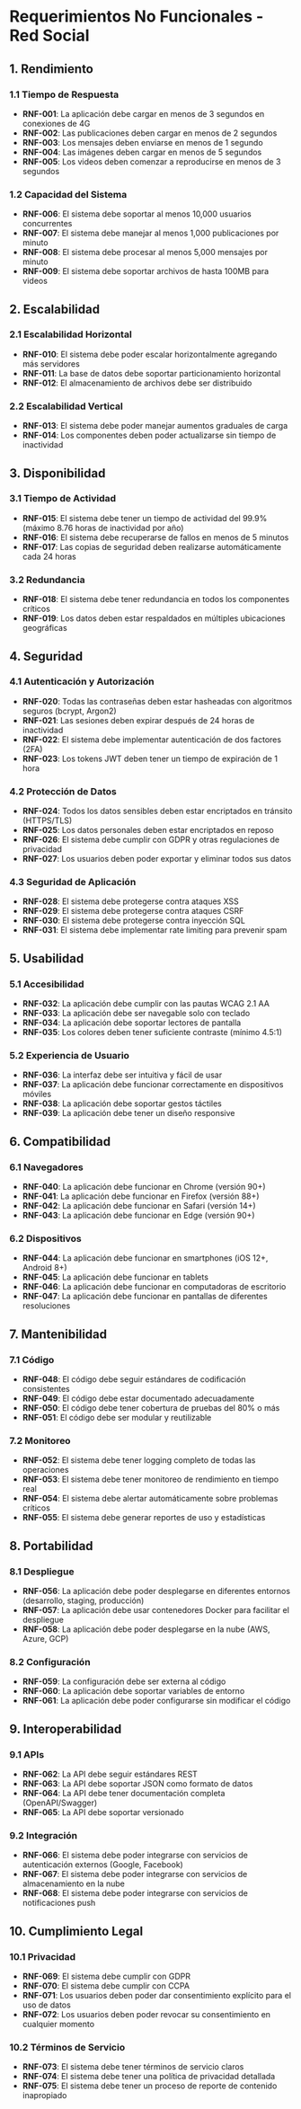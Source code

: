# Requerimientos No Funcionales - Red Social

## 1. Rendimiento

### 1.1 Tiempo de Respuesta
- **RNF-001**: La aplicación debe cargar en menos de 3 segundos en conexiones de 4G
- **RNF-002**: Las publicaciones deben cargar en menos de 2 segundos
- **RNF-003**: Los mensajes deben enviarse en menos de 1 segundo
- **RNF-004**: Las imágenes deben cargar en menos de 5 segundos
- **RNF-005**: Los videos deben comenzar a reproducirse en menos de 3 segundos

### 1.2 Capacidad del Sistema
- **RNF-006**: El sistema debe soportar al menos 10,000 usuarios concurrentes
- **RNF-007**: El sistema debe manejar al menos 1,000 publicaciones por minuto
- **RNF-008**: El sistema debe procesar al menos 5,000 mensajes por minuto
- **RNF-009**: El sistema debe soportar archivos de hasta 100MB para videos

## 2. Escalabilidad

### 2.1 Escalabilidad Horizontal
- **RNF-010**: El sistema debe poder escalar horizontalmente agregando más servidores
- **RNF-011**: La base de datos debe soportar particionamiento horizontal
- **RNF-012**: El almacenamiento de archivos debe ser distribuido

### 2.2 Escalabilidad Vertical
- **RNF-013**: El sistema debe poder manejar aumentos graduales de carga
- **RNF-014**: Los componentes deben poder actualizarse sin tiempo de inactividad

## 3. Disponibilidad

### 3.1 Tiempo de Actividad
- **RNF-015**: El sistema debe tener un tiempo de actividad del 99.9% (máximo 8.76 horas de inactividad por año)
- **RNF-016**: El sistema debe recuperarse de fallos en menos de 5 minutos
- **RNF-017**: Las copias de seguridad deben realizarse automáticamente cada 24 horas

### 3.2 Redundancia
- **RNF-018**: El sistema debe tener redundancia en todos los componentes críticos
- **RNF-019**: Los datos deben estar respaldados en múltiples ubicaciones geográficas

## 4. Seguridad

### 4.1 Autenticación y Autorización
- **RNF-020**: Todas las contraseñas deben estar hasheadas con algoritmos seguros (bcrypt, Argon2)
- **RNF-021**: Las sesiones deben expirar después de 24 horas de inactividad
- **RNF-022**: El sistema debe implementar autenticación de dos factores (2FA)
- **RNF-023**: Los tokens JWT deben tener un tiempo de expiración de 1 hora

### 4.2 Protección de Datos
- **RNF-024**: Todos los datos sensibles deben estar encriptados en tránsito (HTTPS/TLS)
- **RNF-025**: Los datos personales deben estar encriptados en reposo
- **RNF-026**: El sistema debe cumplir con GDPR y otras regulaciones de privacidad
- **RNF-027**: Los usuarios deben poder exportar y eliminar todos sus datos

### 4.3 Seguridad de Aplicación
- **RNF-028**: El sistema debe protegerse contra ataques XSS
- **RNF-029**: El sistema debe protegerse contra ataques CSRF
- **RNF-030**: El sistema debe protegerse contra inyección SQL
- **RNF-031**: El sistema debe implementar rate limiting para prevenir spam

## 5. Usabilidad

### 5.1 Accesibilidad
- **RNF-032**: La aplicación debe cumplir con las pautas WCAG 2.1 AA
- **RNF-033**: La aplicación debe ser navegable solo con teclado
- **RNF-034**: La aplicación debe soportar lectores de pantalla
- **RNF-035**: Los colores deben tener suficiente contraste (mínimo 4.5:1)

### 5.2 Experiencia de Usuario
- **RNF-036**: La interfaz debe ser intuitiva y fácil de usar
- **RNF-037**: La aplicación debe funcionar correctamente en dispositivos móviles
- **RNF-038**: La aplicación debe soportar gestos táctiles
- **RNF-039**: La aplicación debe tener un diseño responsive

## 6. Compatibilidad

### 6.1 Navegadores
- **RNF-040**: La aplicación debe funcionar en Chrome (versión 90+)
- **RNF-041**: La aplicación debe funcionar en Firefox (versión 88+)
- **RNF-042**: La aplicación debe funcionar en Safari (versión 14+)
- **RNF-043**: La aplicación debe funcionar en Edge (versión 90+)

### 6.2 Dispositivos
- **RNF-044**: La aplicación debe funcionar en smartphones (iOS 12+, Android 8+)
- **RNF-045**: La aplicación debe funcionar en tablets
- **RNF-046**: La aplicación debe funcionar en computadoras de escritorio
- **RNF-047**: La aplicación debe funcionar en pantallas de diferentes resoluciones

## 7. Mantenibilidad

### 7.1 Código
- **RNF-048**: El código debe seguir estándares de codificación consistentes
- **RNF-049**: El código debe estar documentado adecuadamente
- **RNF-050**: El código debe tener cobertura de pruebas del 80% o más
- **RNF-051**: El código debe ser modular y reutilizable

### 7.2 Monitoreo
- **RNF-052**: El sistema debe tener logging completo de todas las operaciones
- **RNF-053**: El sistema debe tener monitoreo de rendimiento en tiempo real
- **RNF-054**: El sistema debe alertar automáticamente sobre problemas críticos
- **RNF-055**: El sistema debe generar reportes de uso y estadísticas

## 8. Portabilidad

### 8.1 Despliegue
- **RNF-056**: La aplicación debe poder desplegarse en diferentes entornos (desarrollo, staging, producción)
- **RNF-057**: La aplicación debe usar contenedores Docker para facilitar el despliegue
- **RNF-058**: La aplicación debe poder desplegarse en la nube (AWS, Azure, GCP)

### 8.2 Configuración
- **RNF-059**: La configuración debe ser externa al código
- **RNF-060**: La aplicación debe soportar variables de entorno
- **RNF-061**: La aplicación debe poder configurarse sin modificar el código

## 9. Interoperabilidad

### 9.1 APIs
- **RNF-062**: La API debe seguir estándares REST
- **RNF-063**: La API debe soportar JSON como formato de datos
- **RNF-064**: La API debe tener documentación completa (OpenAPI/Swagger)
- **RNF-065**: La API debe soportar versionado

### 9.2 Integración
- **RNF-066**: El sistema debe poder integrarse con servicios de autenticación externos (Google, Facebook)
- **RNF-067**: El sistema debe poder integrarse con servicios de almacenamiento en la nube
- **RNF-068**: El sistema debe poder integrarse con servicios de notificaciones push

## 10. Cumplimiento Legal

### 10.1 Privacidad
- **RNF-069**: El sistema debe cumplir con GDPR
- **RNF-070**: El sistema debe cumplir con CCPA
- **RNF-071**: Los usuarios deben poder dar consentimiento explícito para el uso de datos
- **RNF-072**: Los usuarios deben poder revocar su consentimiento en cualquier momento

### 10.2 Términos de Servicio
- **RNF-073**: El sistema debe tener términos de servicio claros
- **RNF-074**: El sistema debe tener una política de privacidad detallada
- **RNF-075**: El sistema debe tener un proceso de reporte de contenido inapropiado 